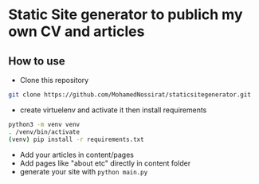 # Static Site generator to publich my own CV and articles

## How to use

* Clone this repository
```bash
git clone https://github.com/MohamedNossirat/staticsitegenerator.git
```
* create virtuelenv and activate it then install requirements
```bash
python3 -m venv venv
. /venv/bin/activate
(venv) pip install -r requirements.txt
```
* Add your articles in content/pages
* Add pages like "about etc" directly in content folder
* generate your site with `python main.py`

